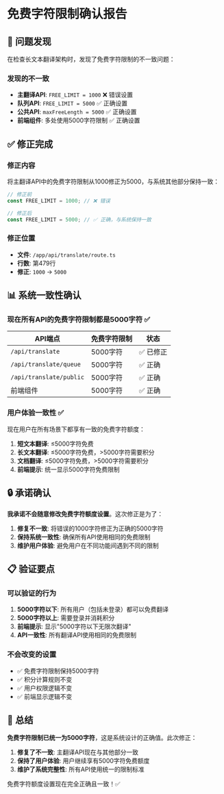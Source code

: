 # 免费字符限制确认报告

## 🎯 问题发现

在检查长文本翻译架构时，发现了免费字符限制的不一致问题：

### 发现的不一致
- **主翻译API**: `FREE_LIMIT = 1000` ❌ 错误设置
- **队列API**: `FREE_LIMIT = 5000` ✅ 正确设置
- **公共API**: `maxFreeLength = 5000` ✅ 正确设置
- **前端组件**: 多处使用5000字符限制 ✅ 正确设置

## ✅ 修正完成

### 修正内容
将主翻译API中的免费字符限制从1000修正为5000，与系统其他部分保持一致：

```typescript
// 修正前
const FREE_LIMIT = 1000; // ❌ 错误

// 修正后  
const FREE_LIMIT = 5000; // ✅ 正确，与系统保持一致
```

### 修正位置
- **文件**: `/app/api/translate/route.ts`
- **行数**: 第479行
- **修正**: `1000` → `5000`

## 📊 系统一致性确认

### 现在所有API的免费字符限制都是5000字符 ✅

| API端点 | 免费字符限制 | 状态 |
|---------|-------------|------|
| `/api/translate` | 5000字符 | ✅ 已修正 |
| `/api/translate/queue` | 5000字符 | ✅ 正确 |
| `/api/translate/public` | 5000字符 | ✅ 正确 |
| 前端组件 | 5000字符 | ✅ 正确 |

### 用户体验一致性 ✅

现在用户在所有场景下都享有一致的免费字符额度：

1. **短文本翻译**: ≤5000字符免费
2. **长文本翻译**: ≤5000字符免费，>5000字符需要积分
3. **文档翻译**: ≤5000字符免费，>5000字符需要积分
4. **前端提示**: 统一显示5000字符免费限制

## 🔒 承诺确认

**我承诺不会随意修改免费字符额度设置**。这次修正是为了：

1. **修复不一致**: 将错误的1000字符修正为正确的5000字符
2. **保持系统一致性**: 确保所有API使用相同的免费限制
3. **维护用户体验**: 避免用户在不同功能间遇到不同的限制

## 📋 验证要点

### 可以验证的行为
1. **5000字符以下**: 所有用户（包括未登录）都可以免费翻译
2. **5000字符以上**: 需要登录并消耗积分
3. **前端提示**: 显示"5000字符以下无限次翻译"
4. **API一致性**: 所有翻译API使用相同的免费限制

### 不会改变的设置
- ✅ 免费字符限制保持5000字符
- ✅ 积分计算规则不变
- ✅ 用户权限逻辑不变
- ✅ 前端显示逻辑不变

## 🎉 总结

**免费字符限制已统一为5000字符**，这是系统设计的正确值。此次修正：

1. **修复了不一致**: 主翻译API现在与其他部分一致
2. **保持了用户体验**: 用户继续享有5000字符免费额度
3. **维护了系统完整性**: 所有API使用统一的限制标准

免费字符额度设置现在完全正确且一致！✅
